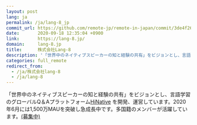 ```yaml
---
layout: post
lang: ja
permalink: /ja/lang-8_jp
commit_url: https://github.com/remote-jp/remote-in-japan/commit/3de4f26e5ed664a36250d85b18e366e50e9a21bf
date:       2020-09-18 12:35:04 +0900
link:       https://lang-8.jp/
domain:     lang-8.jp
title:      株式会社Lang-8
description: '「世界中のネイティブスピーカーの知と経験の共有」をビジョンとし、言語学習のグローバルQ＆AプラットフォームHiNative を開発、運営しています。2020年6月には1,500万MAUを突破し急成長中です。多国籍のメンバーが活躍しています。(募集中)'
categories: full_remote
redirect_from:
  - /ja/株式会社lang-8
  - /ja/lang-8
---
```


<p>「世界中のネイティブスピーカーの知と経験の共有」をビジョンとし、言語学習のグローバルQ＆Aプラットフォーム<a href="https://hinative.com/ja">HiNative</a> を開発、運営しています。2020年6月には1,500万MAUを突破し急成長中です。多国籍のメンバーが活躍しています。<a href="https://www.wantedly.com/companies/lang-8">(募集中)</a></p>
